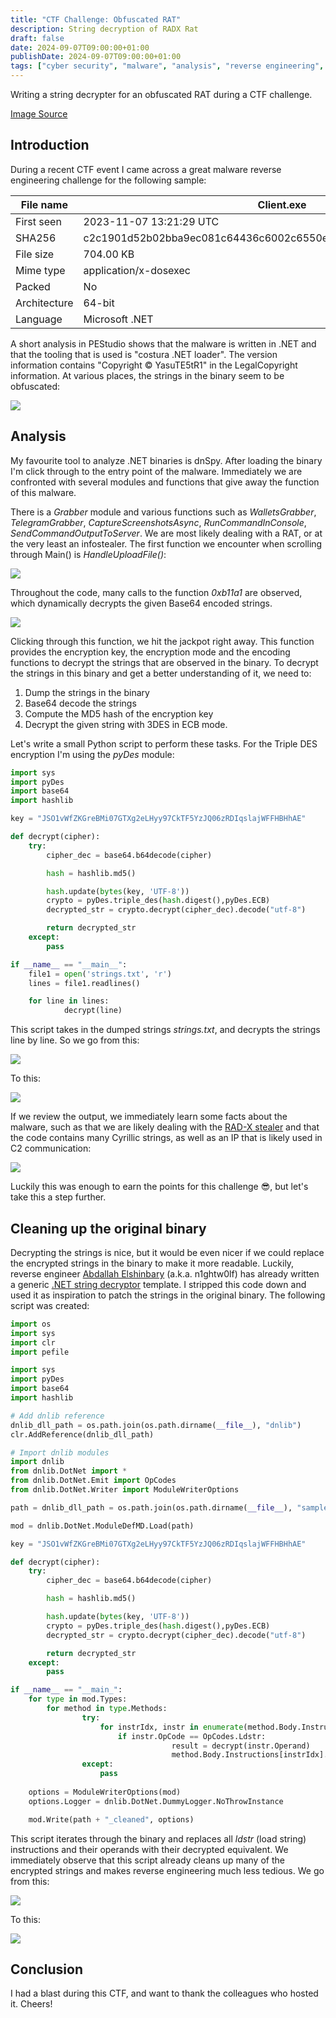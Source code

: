 ```yaml
---
title: "CTF Challenge: Obfuscated RAT"
description: String decryption of RADX Rat
draft: false
date: 2024-09-07T09:00:00+01:00
publishDate: 2024-09-07T09:00:00+01:00
tags: ["cyber security", "malware", "analysis", "reverse engineering", "hacking", "frostygoop"]
---
```


Writing a string decrypter for an obfuscated RAT during a CTF challenge.

[Image Source](https://www.freepik.com/free-ai-image/futuristic-style-possum-wearing-armor_94941490.htm#fromView=search&page=1&position=18&uuid=2a7451d4-cee6-4371-8156-b1bd1845e987)

## Introduction

During a recent CTF event I came across a great malware reverse engineering challenge for the following sample:

| File name  | Client.exe                                                     |
|------------|------------------------------------------------------------------|
| First seen | 2023-11-07 13:21:29 UTC                                      |
| SHA256     |  c2c1901d52b02bba9ec081c64436c6002c6550ebf185c89af79567381455de1a  |
| File size  | 704.00 KB                                                 |
| Mime type  | application/x-dosexec                                            |
| Packed     | No                                                               |
| Architecture| 64-bit | 
| Language | Microsoft .NET |

A short analysis in PEStudio shows that the malware is written in .NET and that the tooling that is used is "costura .NET loader". The version information contains "Copyright © YasuTE5tR1" in the LegalCopyright information. At various places, the strings in the binary seem to be obfuscated:

![](img/pestudio_copyright.png)

## Analysis

My favourite tool to analyze .NET binaries is dnSpy. After loading the binary I'm click through to the entry point of the malware. Immediately we are confronted with several modules and functions that give away the function of this malware. 

There is a *Grabber* module and various functions such as *WalletsGrabber*, *TelegramGrabber*, *CaptureScreenshotsAsync*, *RunCommandInConsole*, *SendCommandOutputToServer*. We are most likely dealing with a RAT, or at the very least an infostealer. The first function we encounter when scrolling through Main() is *HandleUploadFile()*:

![](img/encryption_function.png)

Throughout the code, many calls to the function *0xb11a1* are observed, which dynamically decrypts the given Base64 encoded strings. 

![](img/0xb11a1.png)

Clicking through this function, we hit the jackpot right away. This function provides the encryption key, the encryption mode and the encoding functions to decrypt the strings that are observed in the binary. To decrypt the strings in this binary and get a better understanding of it, we need to:

1. Dump the strings in the binary
2. Base64 decode the strings
3. Compute the MD5 hash of the encryption key
4. Decrypt the given string with 3DES in ECB mode. 

Let's write a small Python script to perform these tasks. For the Triple DES encryption I'm using the *pyDes* module:

```Python
import sys
import pyDes
import base64
import hashlib

key = "JSO1vWfZKGreBMi07GTXg2eLHyy97CkTF5YzJQ06zRDIqslajWFFHBHhAE"

def decrypt(cipher):
    try:
        cipher_dec = base64.b64decode(cipher)

        hash = hashlib.md5()

        hash.update(bytes(key, 'UTF-8'))
        crypto = pyDes.triple_des(hash.digest(),pyDes.ECB)
        decrypted_str = crypto.decrypt(cipher_dec).decode("utf-8")

        return decrypted_str
    except:
        pass

if __name__ == "__main__":
    file1 = open('strings.txt', 'r')
    lines = file1.readlines()

    for line in lines:
            decrypt(line)
```

This script takes in the dumped strings *strings.txt*, and decrypts the strings line by line. So we go from this:

![](img/encrypted.png)

To this:

![](img/decrypted.png)

If we review the output, we immediately learn some facts about the malware, such as that we are likely dealing with the [RAD-X stealer](https://www.virustotal.com/gui/file/c2c1901d52b02bba9ec081c64436c6002c6550ebf185c89af79567381455de1a/details) and that the code contains many Cyrillic strings, as well as an IP that is likely used in C2 communication:

![](img/c2ip.png)

Luckily this was enough to earn the points for this challenge 😎, but let's take this a step further.

## Cleaning up the original binary

Decrypting the strings is nice, but it would be even nicer if we could replace the encrypted strings in the binary to make it more readable. Luckily, reverse engineer [Abdallah Elshinbary](https://twitter.com/_n1ghtw0lf?lang=en) (a.k.a. n1ghtw0lf) has already written a generic [.NET string decryptor](https://n1ght-w0lf.github.io/tutorials/dotnet-string-decryptor/) template. I stripped this code down and used it as inspiration to patch the strings in the original binary. The following script was created:

```Python
import os
import sys
import clr
import pefile

import sys
import pyDes
import base64
import hashlib

# Add dnlib reference
dnlib_dll_path = os.path.join(os.path.dirname(__file__), "dnlib")
clr.AddReference(dnlib_dll_path)

# Import dnlib modules
import dnlib
from dnlib.DotNet import *
from dnlib.DotNet.Emit import OpCodes
from dnlib.DotNet.Writer import ModuleWriterOptions

path = dnlib_dll_path = os.path.join(os.path.dirname(__file__), "sample")

mod = dnlib.DotNet.ModuleDefMD.Load(path)

key = "JSO1vWfZKGreBMi07GTXg2eLHyy97CkTF5YzJQ06zRDIqslajWFFHBHhAE"

def decrypt(cipher):
    try:
        cipher_dec = base64.b64decode(cipher)

        hash = hashlib.md5()

        hash.update(bytes(key, 'UTF-8'))
        crypto = pyDes.triple_des(hash.digest(),pyDes.ECB)
        decrypted_str = crypto.decrypt(cipher_dec).decode("utf-8")

        return decrypted_str
    except:
        pass

if __name__ == "__main_":
    for type in mod.Types:
        for method in type.Methods:
                try:
                    for instrIdx, instr in enumerate(method.Body.Instructions):
                        if instr.OpCode == OpCodes.Ldstr:
                                    result = decrypt(instr.Operand)
                                    method.Body.Instructions[instrIdx].Operand = result
                except:
                    pass
                                
    options = ModuleWriterOptions(mod)
    options.Logger = dnlib.DotNet.DummyLogger.NoThrowInstance

    mod.Write(path + "_cleaned", options)
```
This script iterates through the binary and replaces all *ldstr* (load string) instructions and their operands with their decrypted equivalent. We immediately observe that this script already cleans up many of the encrypted strings and makes reverse engineering much less tedious. We go from this:

![](img/before.png)

To this:

![](img/after.png)

## Conclusion
I had a blast during this CTF, and want to thank the colleagues who hosted it. Cheers!


